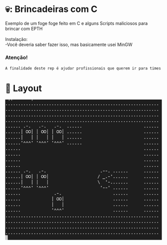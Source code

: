 # 💀: Brincadeiras com C
Exemplo de um foge foge feito em C e alguns Scripts maliciosos para brincar com EPTH
<br>
<br>
Instalação:
<br>
-Você deveria saber fazer isso, mas basicamente usei MinGW
### Atenção!

```bash
A finalidade deste rep é ajudar profissionais que querem ir para times de Red Team/Pentest desde como entender a linguagem C, até como os hacker a usam para fazer ataques
```

# :art: Layout

![alt text](https://github.com/LuanMattos/c/blob/main/imagens/fogefoge.png "Screenshot 1")

